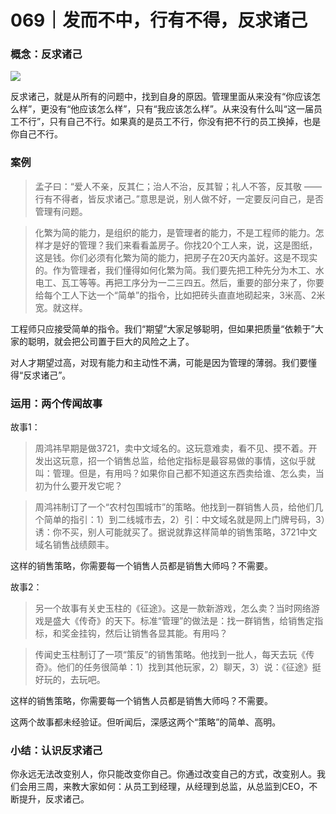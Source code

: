 # 069｜发而不中，行有不得，反求诸己

### 概念：反求诸己

![](../img/a31b874ac3fbd61c7c86f64828f83200.jpg)

反求诸己，就是从所有的问题中，找到自身的原因。管理里面从来没有“你应该怎么样”，更没有“他应该怎么样”，只有“我应该怎么样”。从来没有什么叫“这一届员工不行”，只有自己不行。如果真的是员工不行，你没有把不行的员工换掉，也是你自己不行。

### 案例

> 孟子曰：“爱人不亲，反其仁；治人不治，反其智；礼人不答，反其敬 —— 行有不得者，皆反求诸己。”意思是说，别人做不好，一定要反问自己，是否管理有问题。

> 化繁为简的能力，是组织的能力，是管理者的能力，不是工程师的能力。怎样才是好的管理？我们来看看盖房子。你找20个工人来，说，这是图纸，这是钱。你们必须有化繁为简的能力，把房子在20天内盖好。这是不现实的。作为管理者，我们懂得如何化繁为简。我们要先把工种先分为木工、水电工、瓦工等等。再把工序分为一二三四五。然后，重要的部分来了，你要给每个工人下达一个“简单”的指令，比如把砖头直直地砌起来，3米高、2米宽。就这样。

工程师只应接受简单的指令。我们“期望”大家足够聪明，但如果把质量“依赖于”大家的聪明，就会把公司置于巨大的风险之上了。

对人才期望过高，对现有能力和主动性不满，可能是因为管理的薄弱。我们要懂得“反求诸己”。

### 运用：两个传闻故事

故事1：

> 周鸿祎早期是做3721，卖中文域名的。这玩意难卖，看不见、摸不着。开发出这玩意，招一个销售总监，给他定指标是最容易做的事情，这似乎就叫：管理。但是，有用吗？如果你自己都不知道这东西卖给谁、怎么卖，当初为什么要开发它呢？

> 周鸿祎制订了一个“农村包围城市”的策略。他找到一群销售人员，给他们几个简单的指引：1）到二线城市去，2）引：中文域名就是网上门牌号码，3）诱：你不买，别人可能就买了。据说就靠这样简单的销售策略，3721中文域名销售战绩颇丰。

这样的销售策略，你需要每一个销售人员都是销售大师吗？不需要。

故事2：

> 另一个故事有关史玉柱的《征途》。这是一款新游戏，怎么卖？当时网络游戏是盛大《传奇》的天下。标准“管理”的做法是：找一群销售，给销售定指标，和奖金挂钩，然后让销售各显其能。有用吗？

> 传闻史玉柱制订了一项“策反”的销售策略。他找到一批人，每天去玩《传奇》。他们的任务很简单：1）找到其他玩家，2）聊天，3）说：《征途》挺好玩的，去玩吧。

这样的销售策略，你需要每一个销售人员都是销售大师吗？不需要。

这两个故事都未经验证。但听闻后，深感这两个“策略”的简单、高明。

### 小结：认识反求诸己

你永远无法改变别人，你只能改变你自己。你通过改变自己的方式，改变别人。我们会用三周，来教大家如何：从员工到经理，从经理到总监，从总监到CEO，不断提升，反求诸己。